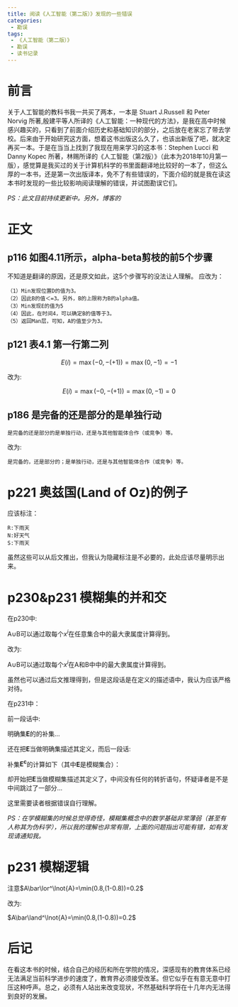 ```yaml
---
title: 阅读《人工智能（第二版）》发现的一些错误
categories:
 - 勘误
tags:
 - 《人工智能（第二版）》
 - 勘误
 - 读书记录
---
```


# 前言

关于人工智能的教科书我一共买了两本，一本是 Stuart J.Russell 和 Peter Norvig 所著,殷建平等人所译的《人工智能：一种现代的方法》，是我在高中时候感兴趣买的，只看到了前面介绍历史和基础知识的部分，之后放在老家忘了带去学校。后来由于开始研究这方面，想着这书出版这么久了，也该出新版了吧，就决定再买一本。于是在当当上找到了我现在用来学习的这本书：Stephen Lucci 和 Danny Kopec 所著，林赐所译的《人工智能（第2版）》（此本为2018年10月第一版），感觉算是我买过的关于计算机科学的书里面翻译地比较好的一本了，但这么厚的一本书，还是第一次出版译本，免不了有些错误的，下面介绍的就是我在读这本书时发现的一些比较影响阅读理解的错误，并试图勘误它们。

*PS：此文目前持续更新中。另外，博客的*

# 正文

## p116 如图4.11所示，alpha-beta剪枝的前5个步骤

不知道是翻译的原因，还是原文如此，这5个步骤写的没法让人理解。
应改为：

```text
（1）Min发现位置D的值为3。
（2）因此B的值＜=3。另外，B的上限称为B的alpha值。
（3）Min发现E的值为5
（4）因此，在时间4，可以确定B的值等于3。
（5）返回Man层，可知，A的值至少为3。
```

## p121 表4.1 第一行第二列

$$E(i)=\max(-0,-(+1))=\max(0,-1)=-1$$

改为:

$$E(i)=\max(-0,-(+1))=\max(0,-1)=0$$

## p186 是完备的还是部分的是单独行动

```text
是完备的还是部分的是单独行动，还是与其他智能体合作（或竞争）等。
```

改为:

```text
是完备的，还是部分的；是单独行动，还是与其他智能体合作（或竞争）等。
```

# p221 奥兹国(Land of Oz)的例子

应该标注：

```text
R:下雨天
N:好天气
S:下雨天
```

虽然这些可以从后文推出，但我认为隐藏标注是不必要的，此处应该尽量明示出来。

# p230&p231 模糊集的并和交

在p230中:

A$\cup$B可以通过取每个$x^i$在任意集合中的最大隶属度计算得到。

改为:

A$\cup$B可以通过取每个$x^i$在A和B中中的最大隶属度计算得到。

虽然也可以通过后文推理得到，但是这段话是在定义的描述语中，我认为应该严格对待。

在p231中：

前一段话中:

明确集$\mathbf{E}$的的补集...

还在把$\mathbf{E}$当做明确集描述其定义，而后一段话:

补集$\mathbf{E^c}$的计算如下（其中$\mathbf{E}$是模糊集合）：

却开始把$\mathbf{E}$当做模糊集描述其定义了，中间没有任何的转折语句，怀疑译者是不是中间跳过了一部分...

这里需要读者根据错误自行理解。

*PS：在学模糊集的时候总觉得奇怪，模糊集概念中的数学基础非常薄弱（甚至有人称其为伪科学），所以我的理解也非常有限，上面的问题指出可能有错，如有发现请通知我。*

# p231 模糊逻辑

注意$A\bar\lor^\lnot{A}=\min(0.8,(1-0.8))=0.2$

改为:

$A\bar\land^\lnot{A}=\min(0.8,(1-0.8))=0.2$

# 后记

在看这本书的时候，结合自己的经历和所在学院的情况，深感现有的教育体系已经无法满足当前科学进步的速度了，教育界必须接受改革。但它似乎在有意无意中打压这种呼声。总之，必须有人站出来改变现状，不然基础科学将在十几年内无法得到良好的发展。